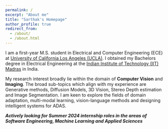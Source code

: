 ```yaml
---
permalink: /
excerpt: "About me"
title: "Sarthak's Homepage"
author_profile: true
redirect_from: 
  - /about/
  - /about.html
---
```


I am a first-year M.S. student in Electrical and Computer Engineering (ECE) at [University of California Los Angeles (UCLA)](https://www.ucla.edu/). I obtained my Bachelors degree in Electrical Engineering at the [Indian Institute of Technology (IIT) Madras](https://www.iitm.ac.in/) in India.

My research interest broadly lie within the domain of **Computer Vision** and **Imaging**. The broad sub-topics which align with my experience are Generative methods, Diffusion Models, 3D Vision, Stereo Depth estimation and Image Segmentation. I am keen to explore the fields of domain adaptation, multi-modal learning, vision-language methods and designing intelligent systems for ADAS.



_**Actively looking for Summer 2024 internship roles in the areas of Software Engineering, Machine Learning and Applied Sciences**_
